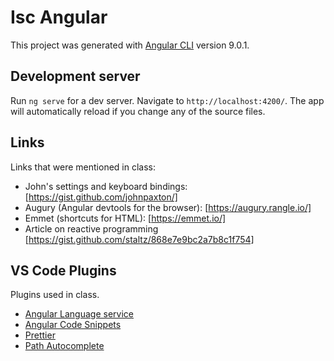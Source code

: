 # Isc Angular

This project was generated with [Angular CLI](https://github.com/angular/angular-cli) version 9.0.1.

## Development server

Run `ng serve` for a dev server. Navigate to `http://localhost:4200/`. The app will automatically reload if you change any of the source files.

## Links

Links that were mentioned in class:  

* John's settings and keyboard bindings: [https://gist.github.com/johnpaxton/]
* Augury (Angular devtools for the browser): [https://augury.rangle.io/]
* Emmet (shortcuts for HTML): [https://emmet.io/]
* Article on reactive programming [https://gist.github.com/staltz/868e7e9bc2a7b8c1f754]

## VS Code Plugins

Plugins used in class.  

* [Angular Language service](https://marketplace.visualstudio.com/items?itemName=Angular.ng-template)
* [Angular Code Snippets](https://github.com/johnpapa/vscode-angular-snippets)
* [Prettier](https://github.com/prettier/prettier-vscode)
* [Path Autocomplete](https://marketplace.visualstudio.com/items?itemName=ionutvmi.path-autocomplete)
